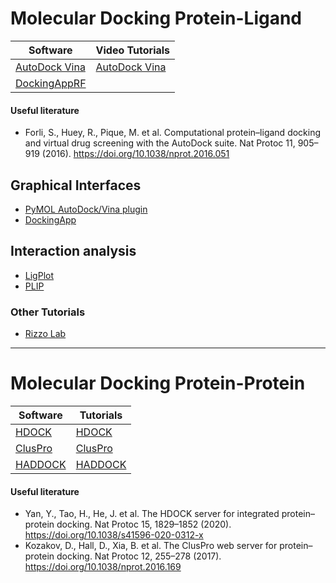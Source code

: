 # Molecular Docking Protein-Ligand

| Software                                                         | Video Tutorials                                              | 
|------------------------------------------------------------------|--------------------------------------------------------------|
| [AutoDock Vina](http://vina.scripps.edu/)                        | [AutoDock Vina](https://www.youtube.com/watch?v=-GVZP0X0Tg8) | 
| [DockingAppRF](http://www.computationalbiology.it/software.html) |                                                              |

#### Useful literature
- Forli, S., Huey, R., Pique, M. et al. Computational protein–ligand docking and virtual drug screening with the AutoDock suite. Nat Protoc 11, 905–919 (2016). https://doi.org/10.1038/nprot.2016.051

## Graphical Interfaces
- [PyMOL AutoDock/Vina plugin](https://www3.mpibpc.mpg.de/groups/de_groot/dseelig/adplugin.html)
- [DockingApp](http://www.computationalbiology.it/software.html)

## Interaction analysis
- [LigPlot](https://www.ebi.ac.uk/thornton-srv/software/LigPlus/)
- [PLIP](https://projects.biotec.tu-dresden.de/plip-web/plip)

### Other Tutorials
- [Rizzo Lab](https://ringo.ams.stonybrook.edu/index.php/Tutorials)

---
# Molecular Docking Protein-Protein

| Software                                                         | Tutorials                                              | 
|------------------------------------------------------------------|--------------------------------------------------------------|
| [HDOCK](http://hdock.phys.hust.edu.cn/)                          | [HDOCK](http://hdock.phys.hust.edu.cn/help.php)        | 
| [ClusPro](https://cluspro.org/login.php)                         |           [ClusPro](https://cluspro.org/help.php)       |
| [HADDOCK](https://wenmr.science.uu.nl/haddock2.4/)               | [HADDOCK](https://www.bonvinlab.org/education/HADDOCK24/)|

#### Useful literature
- Yan, Y., Tao, H., He, J. et al. The HDOCK server for integrated protein–protein docking. Nat Protoc 15, 1829–1852 (2020). https://doi.org/10.1038/s41596-020-0312-x
- Kozakov, D., Hall, D., Xia, B. et al. The ClusPro web server for protein–protein docking. Nat Protoc 12, 255–278 (2017). https://doi.org/10.1038/nprot.2016.169

